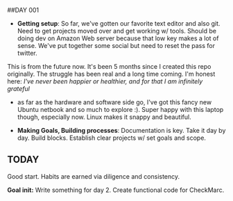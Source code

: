 ##DAY 001

- **Getting setup**: So far, we've gotten our favorite text editor and also git. Need to get projects moved over and get working w/ tools. Should be doing dev on Amazon Web server because that low key makes a lot of sense. We've put together some social but need to reset the pass for twitter.

This is from the future now. It's been 5 months since I created this repo originally. The struggle has been real and a long time coming. I'm honest here: *I've never been happier or healthier, and for that I am infinitely grateful*

  - as far as the hardware and software side go, I've got this fancy new Ubuntu netbook and so much to explore :). Super happy with this laptop though, especially now. Linux makes it snappy and beautiful.

- **Making Goals, Building processes**: Documentation is key. Take it day by day. Build blocks. Establish clear projects w/ set goals and scope.

TODAY
------
Good start.
Habits are earned via diligence and consistency.

**Goal init:**
Write something for day 2. Create functional code for CheckMarc.
